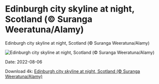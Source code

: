 # Edinburgh city skyline at night, Scotland (© Suranga Weeratuna/Alamy)

Edinburgh city skyline at night, Scotland (© Suranga Weeratuna/Alamy)

![Edinburgh city skyline at night, Scotland (© Suranga Weeratuna/Alamy)](https://bing.com/th?id=OHR.MilitaryTattoo_EN-US2404986711_UHD.jpg&w=1024&h=576)

Date: 2022-08-06

Download 4k: [Edinburgh city skyline at night, Scotland (© Suranga Weeratuna/Alamy)](https://bing.com/th?id=OHR.MilitaryTattoo_EN-US2404986711_UHD.jpg)

